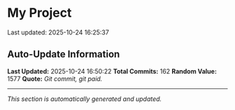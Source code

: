 # My Project


Last updated: 2025-10-24 16:25:37









































































































































































































































































































































































































































































































































































## Auto-Update Information

**Last Updated:** 2025-10-24 16:50:22
**Total Commits:** 162
**Random Value:** 1577
**Quote:** _Git commit, git paid._

---
_This section is automatically generated and updated._